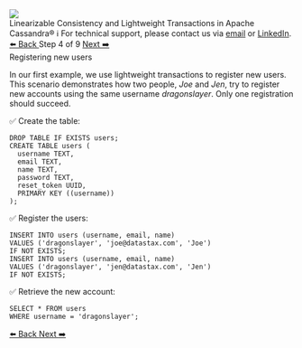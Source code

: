 <!-- TOP -->
<div class="top">
  <img class="scenario-academy-logo" src="https://datastax-academy.github.io/katapod-shared-assets/images/ds-academy-2023.svg" />
  <div class="scenario-title-section">
    <span class="scenario-title">Linearizable Consistency and Lightweight Transactions in Apache Cassandra®</span>
    <span class="scenario-subtitle">ℹ️ For technical support, please contact us via <a href="mailto:aleksandr.volochnev@datastax.com">email</a> or <a href="https://dtsx.io/aleks">LinkedIn</a>.</span>
  </div>
</div>

<!-- NAVIGATION -->
<div id="navigation-top" class="navigation-top">
 <a href='command:katapod.loadPage?[{"step":"step3-astra"}]'
   class="btn btn-dark navigation-top-left">⬅️ Back
 </a>
<span class="step-count"> Step 4 of 9</span>
 <a href='command:katapod.loadPage?[{"step":"step5-astra"}]' 
    class="btn btn-dark navigation-top-right">Next ➡️
  </a>
</div>

<!-- CONTENT -->

<div class="step-title">Registering new users</div>

In our first example, we use lightweight transactions to register new users. This scenario 
demonstrates how two people, *Joe* and *Jen*, try to register new accounts using the same 
username *dragonslayer*. Only one registration should succeed.

✅ Create the table:
```
DROP TABLE IF EXISTS users;
CREATE TABLE users (
  username TEXT,
  email TEXT,
  name TEXT,
  password TEXT,
  reset_token UUID,
  PRIMARY KEY ((username))
);
```

✅ Register the users: 
```
INSERT INTO users (username, email, name) 
VALUES ('dragonslayer', 'joe@datastax.com', 'Joe')
IF NOT EXISTS;
INSERT INTO users (username, email, name) 
VALUES ('dragonslayer', 'jen@datastax.com', 'Jen')
IF NOT EXISTS;
```

✅ Retrieve the new account:
```
SELECT * FROM users
WHERE username = 'dragonslayer';
```

<!-- NAVIGATION -->
<div id="navigation-bottom" class="navigation-bottom">
 <a href='command:katapod.loadPage?[{"step":"step3-astra"}]'
   class="btn btn-dark navigation-bottom-left">⬅️ Back
 </a>
 <a href='command:katapod.loadPage?[{"step":"step5-astra"}]'
    class="btn btn-dark navigation-bottom-right">Next ➡️
  </a>
</div>

